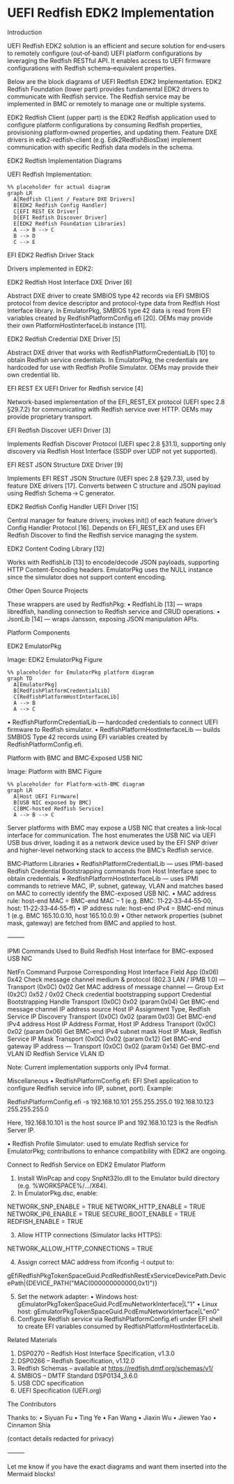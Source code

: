 # UEFI Redfish EDK2 Implementation

Introduction

UEFI Redfish EDK2 solution is an efficient and secure solution for end‑users to remotely configure (out‑of‑band) UEFI platform configurations by leveraging the Redfish RESTful API. It enables access to UEFI firmware configurations with Redfish schema–equivalent properties.

Below are the block diagrams of UEFI Redfish EDK2 Implementation.
EDK2 Redfish Foundation (lower part) provides fundamental EDK2 drivers to communicate with Redfish service. The Redfish service may be implemented in BMC or remotely to manage one or multiple systems.

EDK2 Redfish Client (upper part) is the EDK2 Redfish application used to configure platform configurations by consuming Redfish properties, provisioning platform‑owned properties, and updating them. Feature DXE drivers in edk2-redfish-client (e.g. Edk2RedfishBiosDxe) implement communication with specific Redfish data models in the schema.

EDK2 Redfish Implementation Diagrams

UEFI Redfish Implementation:

```mermaid
%% placeholder for actual diagram
graph LR
  A[Redfish Client / Feature DXE Drivers]
  B[EDK2 Redfish Config Handler]
  C[EFI REST EX Driver]
  D[EFI Redfish Discover Driver]
  E[EDK2 Redfish Foundation Libraries]
  A --> B --> C
  B --> D
  C --> E
```

EFI EDK2 Redfish Driver Stack

Drivers implemented in EDK2:

EDK2 Redfish Host Interface DXE Driver [6]

Abstract DXE driver to create SMBIOS type 42 records via EFI SMBIOS protocol from device descriptor and protocol-type data from Redfish Host Interface library. In EmulatorPkg, SMBIOS type 42 data is read from EFI variables created by RedfishPlatformConfig.efi [20]. OEMs may provide their own PlatformHostInterfaceLib instance [11].

EDK2 Redfish Credential DXE Driver [5]

Abstract DXE driver that works with RedfishPlatformCredentialLib [10] to obtain Redfish service credentials. In EmulatorPkg, the credentials are hardcoded for use with Redfish Profile Simulator. OEMs may provide their own credential lib.

EFI REST EX UEFI Driver for Redfish service [4]

Network-based implementation of the EFI_REST_EX protocol (UEFI spec 2.8 §29.7.2) for communicating with Redfish service over HTTP. OEMs may provide proprietary transport.

EFI Redfish Discover UEFI Driver [3]

Implements Redfish Discover Protocol (UEFI spec 2.8 §31.1), supporting only discovery via Redfish Host Interface (SSDP over UDP not yet supported).

EFI REST JSON Structure DXE Driver [9]

Implements EFI REST JSON Structure (UEFI spec 2.8 §29.7.3), used by feature DXE drivers [17]. Converts between C structure and JSON payload using Redfish Schema → C generator.

EDK2 Redfish Config Handler UEFI Driver [15]

Central manager for feature drivers; invokes init() of each feature driver’s Config Handler Protocol [16]. Depends on EFI_REST_EX and uses EFI Redfish Discover to find the Redfish service managing the system.

EDK2 Content Coding Library [12]

Works with RedfishLib [13] to encode/decode JSON payloads, supporting HTTP Content-Encoding headers. EmulatorPkg uses the NULL instance since the simulator does not support content encoding.

Other Open Source Projects

These wrappers are used by RedfishPkg:
 • RedfishLib [13] — wraps libredfish, handling connection to Redfish service and CRUD operations.
 • JsonLib [14] — wraps Jansson, exposing JSON manipulation APIs.

Platform Components

EDK2 EmulatorPkg

Image: EDK2 EmulatorPkg Figure

```mermaid
%% placeholder for EmulatorPkg platform diagram
graph TD
  A[EmulatorPkg]
  B[RedfishPlatformCredentialLib]
  C[RedfishPlatformHostInterfaceLib]
  A --> B
  A --> C
```

 • RedfishPlatformCredentialLib — hardcoded credentials to connect UEFI firmware to Redfish simulator.
 • RedfishPlatformHostInterfaceLib — builds SMBIOS Type 42 records using EFI variables created by RedfishPlatformConfig.efi.

Platform with BMC and BMC‑Exposed USB NIC

Image: Platform with BMC Figure

```mermaid
%% placeholder for Platform-with-BMC diagram
graph LR
  A[Host UEFI Firmware]
  B[USB NIC exposed by BMC]
  C[BMC-hosted Redfish Service]
  A --> B --> C
```

Server platforms with BMC may expose a USB NIC that creates a link-local interface for communication. The host enumerates the USB NIC via UEFI USB bus driver, loading it as a network device used by the EFI SNP driver and higher-level networking stack to access the BMC’s Redfish service.

BMC‑Platform Libraries
 • RedfishPlatformCredentialLib — uses IPMI-based Redfish Credential Bootstrapping commands from Host Interface spec to obtain credentials.
 • RedfishPlatformHostInterfaceLib — uses IPMI commands to retrieve MAC, IP, subnet, gateway, VLAN and matches based on MAC to correctly identify the BMC-exposed USB NIC.
 • MAC address rule: host-end MAC = BMC-end MAC − 1 (e.g. BMC: 11‑22‑33‑44‑55‑00, host: 11‑22‑33‑44‑55‑ff)
 • IP address rule: host-end IPv4 = BMC-end minus 1 (e.g. BMC 165.10.0.10, host 165.10.0.9)
 • Other network properties (subnet mask, gateway) are fetched from BMC and applied to host.

⸻

IPMI Commands Used to Build Redfish Host Interface for BMC-exposed USB NIC

NetFn Command Purpose Corresponding Host Interface Field
App (0x06) 0x42 Check message channel medium & protocol (802.3 LAN / IPMB 1.0) —
Transport (0x0C) 0x02 Get MAC address of message channel —
Group Ext (0x2C) 0x52 / 0x02 Check credential bootstrapping support Credential Bootstrapping Handle
Transport (0x0C) 0x02 (param 0x04) Get BMC-end message channel IP address source Host IP Assignment Type, Redfish Service IP Discovery
Transport (0x0C) 0x02 (param 0x03) Get BMC-end IPv4 address Host IP Address Format, Host IP Address
Transport (0x0C) 0x02 (param 0x06) Get BMC-end IPv4 subnet mask Host IP Mask, Redfish Service IP Mask
Transport (0x0C) 0x02 (param 0x12) Get BMC-end gateway IP address —
Transport (0x0C) 0x02 (param 0x14) Get BMC-end VLAN ID Redfish Service VLAN ID

Note: Current implementation supports only IPv4 format.

Miscellaneous
 • RedfishPlatformConfig.efi: EFI Shell application to configure Redfish service info (IP, subnet, port).
Example:

RedfishPlatformConfig.efi -s 192.168.10.101 255.255.255.0 192.168.10.123 255.255.255.0

Here, 192.168.10.101 is the host source IP and 192.168.10.123 is the Redfish Server IP.

 • Redfish Profile Simulator: used to emulate Redfish service for EmulatorPkg; contributions to enhance compatibility with EDK2 are ongoing.

Connect to Redfish Service on EDK2 Emulator Platform

 1. Install WinPcap and copy SnpNt32Io.dll to the Emulator build directory (e.g. %WORKSPACE%/.../X64).
 2. In EmulatorPkg.dsc, enable:

NETWORK_SNP_ENABLE = TRUE
NETWORK_HTTP_ENABLE = TRUE
NETWORK_IP6_ENABLE = TRUE
SECURE_BOOT_ENABLE = TRUE
REDFISH_ENABLE = TRUE

 3. Allow HTTP connections (Simulator lacks HTTPS):

NETWORK_ALLOW_HTTP_CONNECTIONS = TRUE

 4. Assign correct MAC address from ifconfig -l output to:

gEfiRedfishPkgTokenSpaceGuid.PcdRedfishRestExServiceDevicePath.DevicePath|{DEVICE_PATH("MAC(000000000000,0x1)")}

 5. Set the network adapter:
  • Windows host: gEmulatorPkgTokenSpaceGuid.PcdEmuNetworkInterface|L"1"
  • Linux host: gEmulatorPkgTokenSpaceGuid.PcdEmuNetworkInterface|L"en0"
 6. Configure Redfish service via RedfishPlatformConfig.efi under EFI shell to create EFI variables consumed by RedfishPlatformHostInterfaceLib.

Related Materials

 1. DSP0270 – Redfish Host Interface Specification, v1.3.0
 2. DSP0266 – Redfish Specification, v1.12.0
 3. Redfish Schemas – available at <https://redfish.dmtf.org/schemas/v1/>
 4. SMBIOS – DMTF Standard DSP0134_3.6.0
 5. USB CDC specification
 6. UEFI Specification (UEFI.org)

The Contributors

Thanks to:
 • Siyuan Fu
 • Ting Ye
 • Fan Wang
 • Jiaxin Wu
 • Jiewen Yao
 • Cinnamon Shia

(contact details redacted for privacy)

⸻

Let me know if you have the exact diagrams and want them inserted into the Mermaid blocks!
